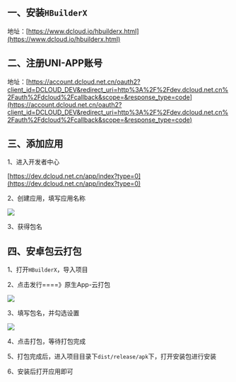 ## 一、安装`HBuilderX`

地址：[https://www.dcloud.io/hbuilderx.html](https://www.dcloud.io/hbuilderx.html)

## 二、注册UNI-APP账号

地址：[https://account.dcloud.net.cn/oauth2?client_id=DCLOUD_DEV&redirect_uri=http%3A%2F%2Fdev.dcloud.net.cn%2Fauth%2Fdcloud%2Fcallback&scope=&response_type=code](https://account.dcloud.net.cn/oauth2?client_id=DCLOUD_DEV&redirect_uri=http%3A%2F%2Fdev.dcloud.net.cn%2Fauth%2Fdcloud%2Fcallback&scope=&response_type=code)

## 三、添加应用

1、进入开发者中心

[https://dev.dcloud.net.cn/app/index?type=0](https://dev.dcloud.net.cn/app/index?type=0)

2、创建应用，填写应用名称

![](https://tcs-devops.aliyuncs.com/storage/112g9063f721ce33b15c585ac7b2c947fb13?Signature=eyJhbGciOiJIUzI1NiIsInR5cCI6IkpXVCJ9.eyJBcHBJRCI6IjVlNzQ4MmQ2MjE1MjJiZDVjN2Y5YjMzNSIsIl9hcHBJZCI6IjVlNzQ4MmQ2MjE1MjJiZDVjN2Y5YjMzNSIsIl9vcmdhbml6YXRpb25JZCI6IiIsImV4cCI6MTY1MjUwMTAwNywiaWF0IjoxNjUxODk2MjA3LCJyZXNvdXJjZSI6Ii9zdG9yYWdlLzExMmc5MDYzZjcyMWNlMzNiMTVjNTg1YWM3YjJjOTQ3ZmIxMyJ9.92Gybv0MOZlEeTL5Q2VFvruNf19CHeAcs5VU0lvSsrg&download=image.png "")

3、获得包名

## 四、安卓包云打包

1、打开`HBuilderX`，导入项目

2、点击发行====》原生App-云打包

![](https://tcs-devops.aliyuncs.com/storage/112g389e2cbe23617be42fb409b8ff9e17f5?Signature=eyJhbGciOiJIUzI1NiIsInR5cCI6IkpXVCJ9.eyJBcHBJRCI6IjVlNzQ4MmQ2MjE1MjJiZDVjN2Y5YjMzNSIsIl9hcHBJZCI6IjVlNzQ4MmQ2MjE1MjJiZDVjN2Y5YjMzNSIsIl9vcmdhbml6YXRpb25JZCI6IiIsImV4cCI6MTY1MjUwMTAwNywiaWF0IjoxNjUxODk2MjA3LCJyZXNvdXJjZSI6Ii9zdG9yYWdlLzExMmczODllMmNiZTIzNjE3YmU0MmZiNDA5YjhmZjllMTdmNSJ9.sAp9AxZ3wl-Q2WGEbc4HqSV4co0vbLidUZBG1TSlAuE&download=image.png "")

3、填写包名，并勾选设置

![](https://tcs-devops.aliyuncs.com/storage/112gb14a5d85ac52e4fd33ff692e20cbc82c?Signature=eyJhbGciOiJIUzI1NiIsInR5cCI6IkpXVCJ9.eyJBcHBJRCI6IjVlNzQ4MmQ2MjE1MjJiZDVjN2Y5YjMzNSIsIl9hcHBJZCI6IjVlNzQ4MmQ2MjE1MjJiZDVjN2Y5YjMzNSIsIl9vcmdhbml6YXRpb25JZCI6IiIsImV4cCI6MTY1MjUwMTAwNywiaWF0IjoxNjUxODk2MjA3LCJyZXNvdXJjZSI6Ii9zdG9yYWdlLzExMmdiMTRhNWQ4NWFjNTJlNGZkMzNmZjY5MmUyMGNiYzgyYyJ9.8GCFGngusFeszSiOgbvrFfoe2jMG-4gFvLNlGbhMbws&download=image.png "")

4、点击打包，等待打包完成

5、打包完成后，进入项目目录下`dist/release/apk`下，打开安装包进行安装

6、安装后打开应用即可

